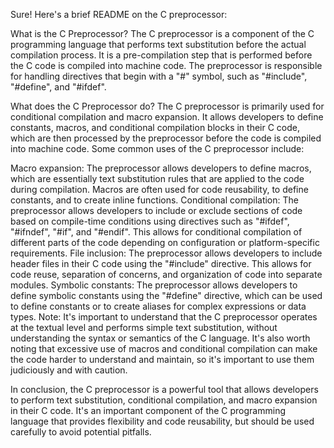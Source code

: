 Sure! Here's a brief README on the C preprocessor:

What is the C Preprocessor?
The C preprocessor is a component of the C programming language that performs text substitution before the actual compilation process. It is a pre-compilation step that is performed before the C code is compiled into machine code. The preprocessor is responsible for handling directives that begin with a "#" symbol, such as "#include", "#define", and "#ifdef".

What does the C Preprocessor do?
The C preprocessor is primarily used for conditional compilation and macro expansion. It allows developers to define constants, macros, and conditional compilation blocks in their C code, which are then processed by the preprocessor before the code is compiled into machine code. Some common uses of the C preprocessor include:

Macro expansion: The preprocessor allows developers to define macros, which are essentially text substitution rules that are applied to the code during compilation. Macros are often used for code reusability, to define constants, and to create inline functions.
Conditional compilation: The preprocessor allows developers to include or exclude sections of code based on compile-time conditions using directives such as "#ifdef", "#ifndef", "#if", and "#endif". This allows for conditional compilation of different parts of the code depending on configuration or platform-specific requirements.
File inclusion: The preprocessor allows developers to include header files in their C code using the "#include" directive. This allows for code reuse, separation of concerns, and organization of code into separate modules.
Symbolic constants: The preprocessor allows developers to define symbolic constants using the "#define" directive, which can be used to define constants or to create aliases for complex expressions or data types.
Note: It's important to understand that the C preprocessor operates at the textual level and performs simple text substitution, without understanding the syntax or semantics of the C language. It's also worth noting that excessive use of macros and conditional compilation can make the code harder to understand and maintain, so it's important to use them judiciously and with caution.

In conclusion, the C preprocessor is a powerful tool that allows developers to perform text substitution, conditional compilation, and macro expansion in their C code. It's an important component of the C programming language that provides flexibility and code reusability, but should be used carefully to avoid potential pitfalls.

